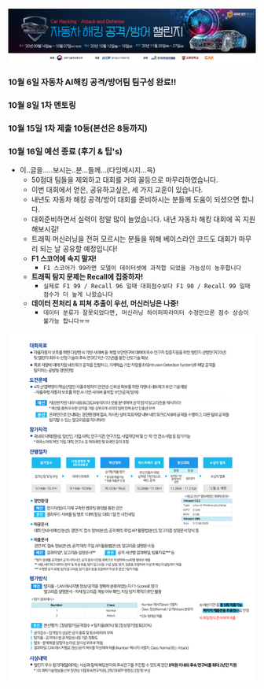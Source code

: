 ![title](../srcs/car.jpg)  

### 10월 6일 자동차 AI해킹 공격/방어팀 팀구성 완료!!  

### 10월 8일 1차 멘토링  

### 10월 15일 1차 제출 10등(본선은 8등까지)  

### 10월 16일 예선 종료 (후기 & 팁's)
- 이..글을.....보시는..분...들께...(다잉메시지...윽) 
  - 50점대 팀들을 제외하고 대회를 거의 꼴등으로 마무리하였습니다.
  - 이번 대회에서 얻은, 공유하고싶은, 세 가지 교훈이 있습니다.
  - 내년도 자동차 해킹 공격/방어 대회를 준비하시는 분들께 도움이 되셨으면 합니다.
  - 대회준비하면서 실력이 정말 많이 늘었습니다. 내년 자동차 해킹 대회에 꼭 지원해보시길!
  - 트래픽 머신러닝을 전혀 모르시는 분들을 위해 베이스라인 코드도 대회가 마무리 되는 날 공유할 예정입니다!
  - __F1 스코어에 속지 말자!__
    - `F1 스코어가 99라면 모델이 데이터셋에 과적합 되었을 가능성이 농후합니다`
  - __트래픽 탐지 문제는 Recall에 집중하자!__
    - `실제로 F1 99 / Recall 96 일때 대회점수보다 F1 90 / Recall 99 일때 점수가 더 높게 나왔습니다`
  - __데이터 전처리 & 피쳐 추출이 우선, 머신러닝은 나중!__
    - `데이터 분류가 잘못되었다면, 머신러닝 하이퍼파라미터 수정만으론 점수 상승이 불가능 합니다ㅠㅠ`
    
    
![title](../srcs/car2.jpg)  
